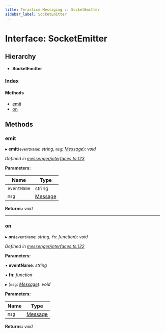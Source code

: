 ```yaml
---
title: Teraslice Messaging :: SocketEmitter
sidebar_label: SocketEmitter
---
```


# Interface: SocketEmitter

## Hierarchy

* **SocketEmitter**

### Index

#### Methods

* [emit](socketemitter.md#emit)
* [on](socketemitter.md#on)

## Methods

###  emit

▸ **emit**(`eventName`: *string*, `msg`: *[Message](message.md)*): *void*

*Defined in [messenger/interfaces.ts:123](https://github.com/terascope/teraslice/blob/5e4063e2/packages/teraslice-messaging/src/messenger/interfaces.ts#L123)*

**Parameters:**

Name | Type |
------ | ------ |
`eventName` | string |
`msg` | [Message](message.md) |

**Returns:** *void*

___

###  on

▸ **on**(`eventName`: *string*, `fn`: *function*): *void*

*Defined in [messenger/interfaces.ts:122](https://github.com/terascope/teraslice/blob/5e4063e2/packages/teraslice-messaging/src/messenger/interfaces.ts#L122)*

**Parameters:**

▪ **eventName**: *string*

▪ **fn**: *function*

▸ (`msg`: *[Message](message.md)*): *void*

**Parameters:**

Name | Type |
------ | ------ |
`msg` | [Message](message.md) |

**Returns:** *void*
